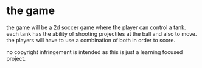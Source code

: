 # the game
the game will be a 2d soccer game where the player can control a tank.
each tank has the ability of shooting projectiles at the ball and also to 
move. the players will have to use a combination of both in order to score.


no copyright infringement is intended as this is just a learning focused project.